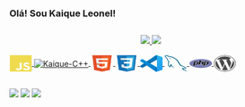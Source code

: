 ### Olá! Sou Kaique Leonel!


##

<div align="center">
  <a href="https://github.com/kaiqueleonel">
  <img height="140px"  src="https://github-readme-stats.vercel.app/api?username=kaiqueleonel&show_icons=true&theme=merko"/>
  <img height="140px" src="https://github-readme-stats.vercel.app/api/top-langs/?username=kaiqueleonel&layout=compact&langs_count=7&theme=merko"/>
    
</div>

  
<div style="display: inline_block" ><br>
  <img align="center" alt="Kaique-Js" height="30" width="40" src="https://raw.githubusercontent.com/devicons/devicon/master/icons/javascript/javascript-plain.svg">
  <img align="center" alt="Kaique-C++" height="30" width="40" src="https://cdn.jsdelivr.net/gh/devicons/devicon/icons/cplusplus/cplusplus-original.svg">
  <img align="center" alt="Kaique-HTML" height="30" width="40" src="https://raw.githubusercontent.com/devicons/devicon/master/icons/html5/html5-original.svg">
  <img align="center" alt="Kaique-CSS" height="30" width="40" src="https://raw.githubusercontent.com/devicons/devicon/master/icons/css3/css3-original.svg">
  <img align="center" alt="Kaique-VS-Code" height="30" width="40" src="https://github.com/devicons/devicon/blob/master/icons/vscode/vscode-original.svg">
  <img align="center" alt="Kaique-MySQL" height="30" width="40" src="https://github.com/devicons/devicon/blob/master/icons/mysql/mysql-original.svg">
  <img align="center" alt="Kaique-PHP" height="30" width="40" src="https://github.com/devicons/devicon/blob/master/icons/php/php-original.svg">
  <img align="center" alt="Kaique-WordPress" height="30" width="40" src="https://github.com/devicons/devicon/blob/master/icons/wordpress/wordpress-plain.svg">
</div>
</div>
  
  ##
  
  <div> 
  <a href="https://www.instagram.com/kaiqueleoneldev/" target="_blank"><img src="https://img.shields.io/badge/-Instagram-%23E4405F?style=for-the-badge&logo=instagram&logoColor=white" target="_blank"></a>
  <a href = "mailto:kaiqueleoneloficial@gmail.com"><img src="https://img.shields.io/badge/-Gmail-%23333?style=for-the-badge&logo=gmail&logoColor=white" target="_blank"></a>
  <a href="https://www.linkedin.com/in/kaique-leonel-53964625b/" target="_blank"><img src="https://img.shields.io/badge/-LinkedIn-%230077B5?style=for-the-badge&logo=linkedin&logoColor=white" target="_blank"></a> 

  
</div>


